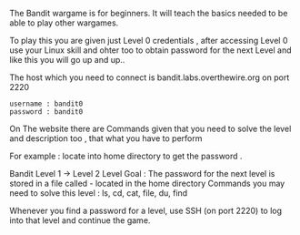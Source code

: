The Bandit wargame is for beginners. It will teach the basics needed to be able to play other wargames. 

  To play this you are given just Level 0 credentials , after accessing Level 0 use your Linux skill and ohter too to obtain password for the next Level and like this you will go up and up.. 
 
  The host which you need to connect is  bandit.labs.overthewire.org  on  port 2220
  
    username : bandit0
    password : bandit0 

 On The website there are Commands given  that you need to solve the level and description too , that what you have to perform 
 
 For example : locate into home directory to get the password .

Bandit Level 1 → Level 2
    Level Goal  : The password for the next level is stored in a file called - located in the home directory
    Commands you may need to solve this level     : ls, cd, cat, file, du, find


  Whenever you find a password for a level, use SSH (on port 2220) to log into that level and continue the game.
